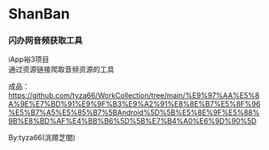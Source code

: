 # ShanBan
### 闪办网音频获取工具
iApp裕3项目  
通过资源链接爬取音频资源的工具  

成品：https://github.com/tyza66/WorkCollection/tree/main/%E9%97%AA%E5%8A%9E%E7%BD%91%E9%9F%B3%E9%A2%91%E8%8E%B7%E5%8F%96%E5%B7%A5%E5%85%B7%5BAndroid%5D%5B%E5%8E%9F%E5%88%9B%E8%BD%AF%E4%BB%B6%5D%5B%E7%B4%A0%E6%9D%90%5D

By:tyza66(洮羱芝闇)

